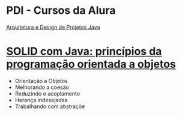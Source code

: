 # PDI - Cursos da Alura

<a href="https://cursos.alura.com.br/formacao-arquitetura-design-projetos-java">Arquitetura e Design de Projetos Java</a>

<h1><a href="https://cursos.alura.com.br/course/solid-orientacao-objetos-java">SOLID com Java: princípios da programação orientada a objetos</a></h1>
<ul>
  <li>Orientação a Objetos  </li>
  <li>Melhorando a coesão</li>
  <li>Reduzindo o acoplamento</li>
  <li>Herança indesejadaa</li>
  <li>Trabalhando com abstraçõe</li>
</ul>